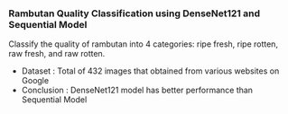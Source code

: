 ### Rambutan Quality Classification using DenseNet121 and Sequential Model
Classify the quality of rambutan into 4 categories: ripe fresh, ripe rotten, raw fresh, and raw rotten.
- Dataset : Total of 432 images that obtained from various websites on Google
- Conclusion : DenseNet121 model has better performance than Sequential Model
